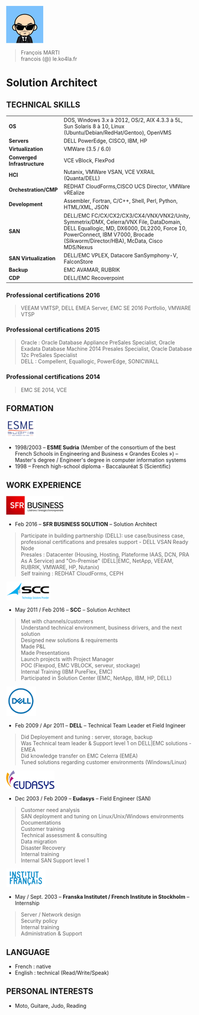 ![alt Avatar](https://raw.githubusercontent.com/francois-le-ko4la/cv/master/logos/avatar.png)
<br />
>François MARTI <br />
>francois (@) le.ko4la.fr

# Solution Architect
## TECHNICAL SKILLS

| | |
|-|-|
| __OS__                 |   DOS, Windows 3.x à 2012, OS/2, AIX 4.3.3 à 5L, Sun Solaris 8 à 10, Linux (Ubuntu/Debian/RedHat/Gentoo), OpenVMS |
| __Servers__           | DELL PowerEdge, CISCO, IBM, HP  |
| __Virtualization__     |   VMWare (3.5 / 6.0)  |
| __Converged Infrastructure__        | VCE vBlock, FlexPod |
| __HCI__   | Nutanix, VMWare VSAN, VCE VXRAIL (Quanta/DELL)|
| __Orchestration/CMP__  | REDHAT CloudForms,CISCO UCS Director, VMWare vREalize |
| __Development__           | Assembler, Fortran, C/C++, Shell, Perl, Python, HTML/XML, JSON |
| __SAN__                | DELL/EMC FC/CX/CX2/CX3/CX4/VNX/VNX2/Unity, Symmetrix/DMX, Celerra/VNX File, DataDomain, DELL Equallogic, MD, DX6000, DL2200, Force 10, PowerConnect, IBM V7000, Brocade (Silkworm/Director/HBA), McData, Cisco MDS/Nexus |
| __SAN Virtualization__ | DELL/EMC VPLEX, Datacore SanSymphony-V, FalconStore
| __Backup__         | EMC AVAMAR, RUBRIK|
| __CDP__                | DELL/EMC Recoverpoint |

### Professional certifications 2016
> VEEAM VMTSP, DELL EMEA Server, EMC SE 2016 Portfolio, VMWARE VTSP

### Professional certifications 2015
> Oracle : Oracle Database Appliance PreSales Specialist, Oracle Exadata Database Machine 2014 Presales Specialist, Oracle Database 12c PreSales Specialist <br />
> DELL : Compellent, Equallogic, PowerEdge, SONICWALL

### Professional certifications 2014
> EMC SE 2014,
> VCE

## FORMATION
![Alt ESME](https://raw.githubusercontent.com/francois-le-ko4la/cv/master/logos/ESME.png)
- 1998/2003 – __ESME Sudria__ (Member of the consortium of the best French Schools in Engineering and Business « Grandes Ecoles ») – Master's degree / Engineer's degree in computer information systems
- 1998 – French high-school diploma - Baccalauréat S (Scientific)

## WORK EXPERIENCE
![Alt SFR](https://raw.githubusercontent.com/francois-le-ko4la/cv/master/logos/SFRBusiness.png)
- Feb 2016 – __SFR BUSINESS SOLUTION__ – Solution Architect
> Participate in building partnership (DELL): use case/business case, professional certifications and presales support - DELL VSAN Ready Node<br />
> Presales : Datacenter (Housing, Hosting, Plateforme IAAS, DCN, PRA As A Service) and "On-Premise" (DELL|EMC, NetApp, VEEAM, RUBRIK, VMWARE, HP, Nutanix)<br />
> Self training : REDHAT CloudForms, CEPH <br />

![Alt SCC](https://raw.githubusercontent.com/francois-le-ko4la/cv/master/logos/SCC.png)
- May 2011 / Feb 2016 – __SCC__ – Solution Architect
> Met with channels/customers<br />
> Understand technical environment, business drivers, and the next solution<br />
> Designed new solutions & requirements<br />
> Made P&L <br />
> Made Presentations<br />
> Launch projects with Project Manager<br />
> POC (Flexpod, EMC VBLOCK, serveur, stockage)<br />
> Internal Training (IBM PureFlex, EMC)<br />
> Participated in Solution Center (EMC, NetApp, IBM, HP, DELL)


![Alt DELL](https://raw.githubusercontent.com/francois-le-ko4la/cv/master/logos/DELL.png)
- Feb 2009 / Apr 2011 – __DELL__ – Technical Team Leader et Field Ingineer
> Did Deployement and tuning : server, storage, backup <br />
> Was Technical team leader & Support level 1 on DELL|EMC solutions - EMEA <br />
> Did knowledge transfer on EMC Celerra (EMEA)<br />
> Tuned solutions regarding customer environments (Windows/Linux)<br />

![Alt Eudasys](https://raw.githubusercontent.com/francois-le-ko4la/cv/master/logos/Eudasys.png)
- Dec 2003 / Feb 2009 – __Eudasys__ – Field Engineer (SAN)
> Customer need analysis<br />
> SAN deployment and tuning on Linux/Unix/Windows environments<br />
> Documentations<br />
> Customer training<br />
> Technical assessment & consulting<br />
> Data migration<br />
> Disaster Recovery<br />
> Internal training<br />
> Internal SAN Support level 1<br />

![Alt IFS](https://raw.githubusercontent.com/francois-le-ko4la/cv/master/logos/InstitutFrancais.png)
- May / Sept. 2003 – __Franska Institutet / French Institute in Stockholm__ – Internship
> Server / Network design<br />
> Security policy<br />
> Internal training<br />
> Administration & Support

## LANGUAGE

- French : native
- English : technical (Read/Write/Speak)

## PERSONAL INTERESTS
- Moto, Guitare, Judo, Reading
